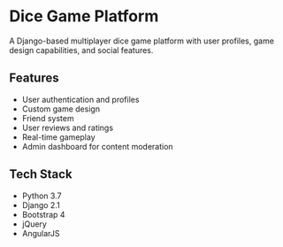 # Dice Game Platform

A Django-based multiplayer dice game platform with user profiles, game design capabilities, and social features.

## Features
- User authentication and profiles
- Custom game design
- Friend system
- User reviews and ratings
- Real-time gameplay
- Admin dashboard for content moderation

## Tech Stack
- Python 3.7
- Django 2.1
- Bootstrap 4
- jQuery
- AngularJS
